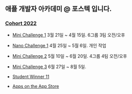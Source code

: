 ## 애플 개발자 아카데미 @ 포스텍 입니다.

### [Cohort 2022](https://github.com/orgs/DeveloperAcademy-POSTECH/teams/cohort2022)
 
 * [Mini Challenge 1](https://github.com/orgs/DeveloperAcademy-POSTECH/teams/minichallenge1_2022) 3월 21일 ~ 4월 15일. 6그룹 3팀 오전/오후

 * [Nano Challenge 1](https://github.com/DeveloperAcademy-POSTECH/.github/blob/main/2022Cohort/Nano1.md) 4월 25일 ~ 5월 6일. 개인 작업

 * [Mini Challenge 2](https://github.com/orgs/DeveloperAcademy-POSTECH/teams/minichallenge2_2022) 5월 10일 ~ 6월 20일. 4그룹 4팀 오전/오후
 
 * [Mini Challenge 3](https://github.com/orgs/DeveloperAcademy-POSTECH/teams/minichallenge3_2022) 6월 27일 ~ 8월 5일.

 * [Student Winner 11](https://github.com/DeveloperAcademy-POSTECH/.github/blob/main/2022Cohort/WWDCStudentWinners.md)

 * [Apps on the App Store](https://github.com/DeveloperAcademy-POSTECH/.github/blob/main/2022Cohort/AppsOnStore.md)
